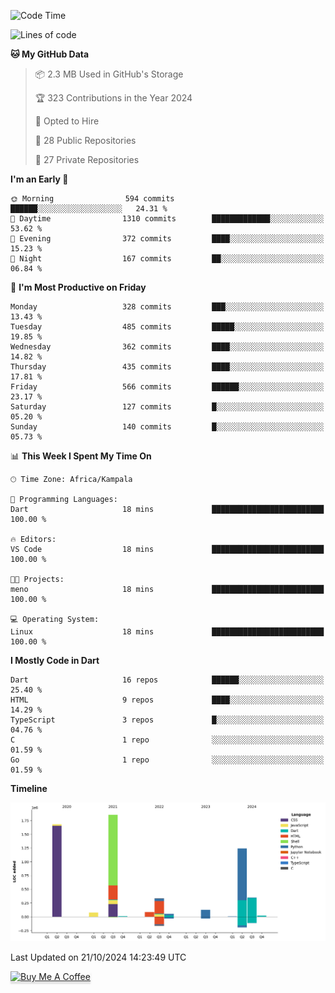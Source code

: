 <!--START_SECTION:waka-->
![Code Time](http://img.shields.io/badge/Code%20Time-903%20hrs-blue)

![Lines of code](https://img.shields.io/badge/From%20Hello%20World%20I%27ve%20Written-5.8%20million%20lines%20of%20code-blue)

**🐱 My GitHub Data** 

> 📦 2.3 MB Used in GitHub's Storage 
 > 
> 🏆 323 Contributions in the Year 2024
 > 
> 💼 Opted to Hire
 > 
> 📜 28 Public Repositories 
 > 
> 🔑 27 Private Repositories 
 > 
**I'm an Early 🐤** 

```text
🌞 Morning                594 commits         ██████░░░░░░░░░░░░░░░░░░░   24.31 % 
🌆 Daytime                1310 commits        █████████████░░░░░░░░░░░░   53.62 % 
🌃 Evening                372 commits         ████░░░░░░░░░░░░░░░░░░░░░   15.23 % 
🌙 Night                  167 commits         ██░░░░░░░░░░░░░░░░░░░░░░░   06.84 % 
```
📅 **I'm Most Productive on Friday** 

```text
Monday                   328 commits         ███░░░░░░░░░░░░░░░░░░░░░░   13.43 % 
Tuesday                  485 commits         █████░░░░░░░░░░░░░░░░░░░░   19.85 % 
Wednesday                362 commits         ████░░░░░░░░░░░░░░░░░░░░░   14.82 % 
Thursday                 435 commits         ████░░░░░░░░░░░░░░░░░░░░░   17.81 % 
Friday                   566 commits         ██████░░░░░░░░░░░░░░░░░░░   23.17 % 
Saturday                 127 commits         █░░░░░░░░░░░░░░░░░░░░░░░░   05.20 % 
Sunday                   140 commits         █░░░░░░░░░░░░░░░░░░░░░░░░   05.73 % 
```


📊 **This Week I Spent My Time On** 

```text
🕑︎ Time Zone: Africa/Kampala

💬 Programming Languages: 
Dart                     18 mins             █████████████████████████   100.00 % 

🔥 Editors: 
VS Code                  18 mins             █████████████████████████   100.00 % 

🐱‍💻 Projects: 
meno                     18 mins             █████████████████████████   100.00 % 

💻 Operating System: 
Linux                    18 mins             █████████████████████████   100.00 % 
```

**I Mostly Code in Dart** 

```text
Dart                     16 repos            ██████░░░░░░░░░░░░░░░░░░░   25.40 % 
HTML                     9 repos             ████░░░░░░░░░░░░░░░░░░░░░   14.29 % 
TypeScript               3 repos             █░░░░░░░░░░░░░░░░░░░░░░░░   04.76 % 
C                        1 repo              ░░░░░░░░░░░░░░░░░░░░░░░░░   01.59 % 
Go                       1 repo              ░░░░░░░░░░░░░░░░░░░░░░░░░   01.59 % 
```



**Timeline**

![Lines of Code chart](https://raw.githubusercontent.com/drexhacker/drexhacker/main/assets/bar_graph.png)


 Last Updated on 21/10/2024 14:23:49 UTC
<!--END_SECTION:waka-->

<a href="https://www.buymeacoffee.com/drexsoftorg" target="_blank"><img src="https://www.buymeacoffee.com/assets/img/custom_images/orange_img.png" alt="Buy Me A Coffee" style="height: 41px !important;width: 174px !important;box-shadow: 0px 3px 2px 0px rgba(190, 190, 190, 0.5) !important;-webkit-box-shadow: 0px 3px 2px 0px rgba(190, 190, 190, 0.5) !important;" ></a>


<!---
drexhacker/drexhacker is a ✨ special ✨ repository because its `README.md` (this file) appears on your GitHub profile.
You can click the Preview link to take a look at your changes.
--->

